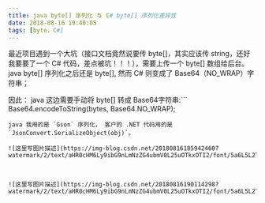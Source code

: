 ```yaml
---
title: java byte[] 序列化 与 C# byte[] 序列化差异性
date: 2018-08-16 19:40:05
tags: [byte，C#]
---
```


最近项目遇到一个大坑（接口文档竟然说要传 byte[]，其实应该传 string，还好我要要了一个 C# 代码，差点被坑！！！），需要上传一个 byte[] 数组给后台。 java byte[] 序列化之后还是 byte[], 然而 C# 则变成了 Base64（NO_WRAP）字符串；

因此： java 这边需要手动将 byte[] 转成  Base64字符串:```
Base64.encodeToString(bytes, Base64.NO_WRAP);
```
java 我用的是 `Gson` 序列化， 客户的 .NET 代码用的是 `JsonConvert.SerializeObject(obj)`。

![这里写图片描述](https://img-blog.csdn.net/20180816185942460?watermark/2/text/aHR0cHM6Ly9ibG9nLmNzZG4ubmV0L25uOTkxOTI2/font/5a6L5L2T/fontsize/400/fill/I0JBQkFCMA==/dissolve/70)



![这里写图片描述](https://img-blog.csdn.net/20180816190114298?watermark/2/text/aHR0cHM6Ly9ibG9nLmNzZG4ubmV0L25uOTkxOTI2/font/5a6L5L2T/fontsize/400/fill/I0JBQkFCMA==/dissolve/70)
